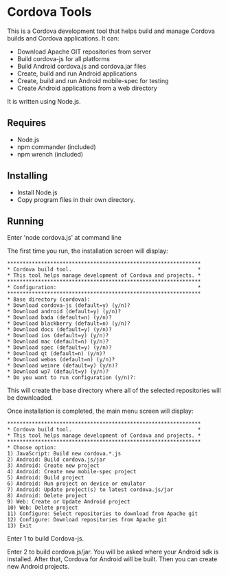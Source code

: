 Cordova Tools
===

This is a Cordova development tool that helps build and manage Cordova builds and Cordova applications.
It can:

- Download Apache GIT repositories from server
- Build cordova-js for all platforms
- Build Android cordova.js and cordova.jar files
- Create, build and run Android applications
- Create, build and run Android mobile-spec for testing
- Create Android applications from a web directory


It is written using Node.js.


Requires
---

- Node.js
- npm commander (included)
- npm wrench (included)


Installing
---

- Install Node.js
- Copy program files in their own directory.

Running
---

Enter 'node cordova.js' at command line

The first time you run, the installation screen will display:

    ***************************************************************
    * Cordova build tool.                                         *
    * This tool helps manage development of Cordova and projects. *
    ***************************************************************
    * Configuration:                                              *
    ***************************************************************
    * Base directory (cordova): 
    * Download cordova-js (default=y) (y/n)? 
    * Download android (default=y) (y/n)? 
    * Download bada (default=n) (y/n)? 
    * Download blackberry (default=n) (y/n)? 
    * Download docs (default=y) (y/n)? 
    * Download ios (default=y) (y/n)? 
    * Download mac (default=n) (y/n)? 
    * Download spec (default=y) (y/n)? 
    * Download qt (default=n) (y/n)? 
    * Download webos (default=n) (y/n)? 
    * Download weinre (default=y) (y/n)? 
    * Download wp7 (default=y) (y/n)? 
    * Do you want to run configuration (y/n)?: 
    
This will create the base directory where all of the selected repositories will be downloaded.

Once installation is completed, the main menu screen will display:

    ***************************************************************
    * Cordova build tool.                                         *
    * This tool helps manage development of Cordova and projects. *
    ***************************************************************
    * Choose option:
    1) JavaScript: Build new cordova.*.js
    2) Android: Build cordova.js/jar
    3) Android: Create new project
    4) Android: Create new mobile-spec project
    5) Android: Build project
    6) Android: Run project on device or emulator
    7) Android: Update project(s) to latest cordova.js/jar
    8) Android: Delete project
    9) Web: Create or Update Android project
    10) Web: Delete project
    11) Configure: Select repositories to download from Apache git
    12) Configure: Download repositories from Apache git
    13) Exit

Enter 1 to build Cordova-js.

Enter 2 to build cordova.js/jar.  You will be asked where your Android sdk is installed.
After that, Cordova for Android will be built.  Then you can create new Android projects.

